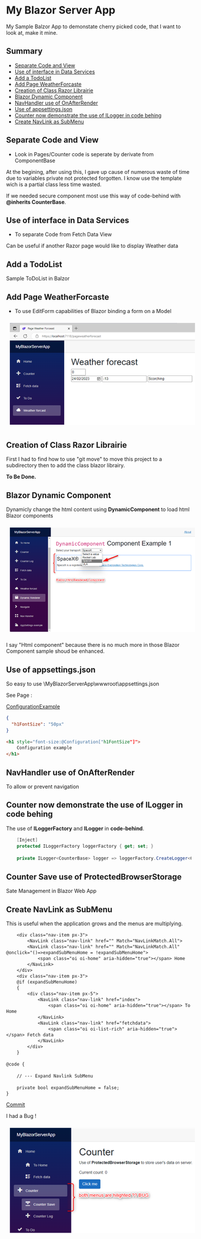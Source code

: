 ﻿
# My Blazor Server App

My Sample Balzor App to demonstate cherry picked code, that I want to look at, make it mine.

## Summary

- [Separate Code and View](#Separate-Code-and-View)
- [Use of interface in Data Services](#Use-of-interface-in-Data-Services)
- [Add a TodoList](#Add-a-TodoList)
- [Add Page WeatherForcaste](#Add-Page-WeatherForcaste)
- [Creation of Class Razor Librairie](#Creation-of-Class-Razor-Librairie)
- [Blazor Dynamic Component](#Blazor-Dynamic-Component)
- [NavHandler use of OnAfterRender](#NavHandler-use-of-OnAfterRender)
- [Use of appsettings.json](#Use-of-appsettingsjson)
- [Counter now demonstrate the use of ILogger in code behing](#Counter-now-demonstrate-the-use-of-ILogger-in-code-behing)
- [Create NavLink as SubMenu](#Create-NavLink-as-SubMenu)

## Separate Code and View

* Look in Pages/Counter code is seperate by derivate from ComponentBase

At the begining, after using this, I gave up cause of numerous waste of time due to variables private not protected forgotten. I know use the template wich is a partial class less time wasted.

If we needed secure component most use this way of code-behind with **@inherits CounterBase**.

## Use of interface in Data Services

* To separate Code from Fetch Data View

Can be useful if another Razor page would like to display Weather data

## Add a TodoList

Sample ToDoList in Balzor
 
## Add Page WeatherForcaste

* To use EditForm capabilities of Blazor binding a form on a Model

<img style="margin: 10px" src="Images/2023-02-23_11h26_48.png" alt="TemplateVisualStudio Ribbon transform Icon Image" />

## Creation of Class Razor Librairie

First I had to find how to use "git move" to move this project to a subdirectory then to add the class blazor librairy. 

**To Be Done.**

## Blazor Dynamic Component

Dynamicly change the html content using **DynamicComponent** to load html Blazor components

<img style="margin: 10px" src="Images/2023-03-03_10h29_48.png" alt="TemplateVisualStudio Ribbon transform Icon Image" />

I say "Html component" because there is no much more in those Blazor Component sample shoud be enhanced.

## Use of appsettings.json

So easy to use \MyBlazorServerApp\wwwroot\appsettings.json

See Page :

[ConfigurationExample](https://github.com/mabyre/MyBlazorServerApp/blob/master/Pages/ConfigurationExample.razor)

```json
{
  "h1FontSize": "50px"
}
```

```html
<h1 style="font-size:@Configuration["h1FontSize"]">
    Configuration example
</h1>
```

## NavHandler use of OnAfterRender

To allow or prevent navigation

## Counter now demonstrate the use of ILogger in code behing

The use of **ILoggerFactory** and **ILogger** in **code-behind**.

```csharp
    [Inject]
    protected ILoggerFactory loggerFactory { get; set; }

    private ILogger<CounterBase> logger => loggerFactory.CreateLogger<CounterBase>();
```

## Counter Save use of ProtectedBrowserStorage

Sate Management in Blazor Web App

## Create NavLink as SubMenu

This is useful when the application grows and the menus are multiplying.

```razor
    <div class="nav-item px-3">
        <NavLink class="nav-link" href="" Match="NavLinkMatch.All">
        <NavLink class="nav-link" href="" Match="NavLinkMatch.All" @onclick="()=>expandSubMenuHome = !expandSubMenuHome">
            <span class="oi oi-home" aria-hidden="true"></span> Home
        </NavLink>
    </div>
    <div class="nav-item px-3">
    @if (expandSubMenuHome)
    {
        <div class="nav-item px-5">
            <NavLink class="nav-link" href="index">
                <span class="oi oi-home" aria-hidden="true"></span> To Home
            </NavLink>
            <NavLink class="nav-link" href="fetchdata">
                <span class="oi oi-list-rich" aria-hidden="true"></span> Fetch data
            </NavLink>
        </div>
    }

@code {

    // --- Expand Navlink SubMenu

    private bool expandSubMenuHome = false;
}
```

[Commit](https://github.com/mabyre/MyBlazorServerApp/commit/a17cbb1bb01d461b2d8ba12008241ae932eedbb6)

I had a Bug !

<img style="margin: 10px" src="Images/2023-04-04_18h01_42.png" alt="Add NavLink Submenu" />






